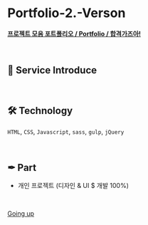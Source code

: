 # Portfolio-2.-Verson
<u>**프로젝트 모음 포트폴리오 / Portfolio / 합격가즈아!**</u>
 
</br>

## 📝 Service Introduce

</br>

## 🛠 Technology 
`HTML`, `CSS`, `Javascript`, `sass`, `gulp`, `jQuery`

</br>

## ✒ Part
- 개인 프로젝트 (디자인 & UI $ 개발 100%)

</br>

<a href="#" class="btn--success">Going up</a>
